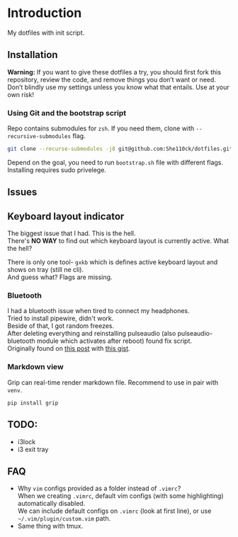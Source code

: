 # Introduction
My dotfiles with init script.  

## Installation
**Warning:** If you want to give these dotfiles a try, you should first fork this repository, review the code, and remove things you don’t want or need. Don’t blindly use my settings unless you know what that entails. Use at your own risk!  

### Using Git and the bootstrap script

Repo contains submodules for `zsh`. If you need them, clone with  `--recursive-submodules` flag.  
```bash
git clone --recurse-submodules -j8 git@github.com:She110ck/dotfiles.git

```
Depend on the goal, you need to run `bootstrap.sh` file with different flags.  
Installing requires sudo privelege. 


## Issues

## Keyboard layout indicator
The biggest issue that I had. This is the hell.  
There's **NO WAY** to find out which keyboard layout is currently active. What the hell?  

There is only one tool- `gxkb` which is defines active keyboard layout and shows on tray (still ne cli).  
And guess what? Flags are missing. 

### Bluetooth
I had a bluetooth issue when tired to connect my headphones.  
Tried to install pipewire, didn't work.  
Beside of that, I got random freezes.  
After deleting everything and reinstalling pulseaudio (also pulseaudio-bluetooth module which activates after reboot) found fix script.  
Originally found on [this post](https://www.jeremymorgan.com/tutorials/linux/how-to-bluetooth-arch-linux/) 
with [this gist](https://gist.github.com/hxss/a3eadb0cc52e58ce7743dff71b92b297).

### Markdown view
Grip can real-time render markdown file. Recommend to use in pair with `venv`.  
```
pip install grip
```


## TODO:
* i3lock
* i3 exit tray
 

## FAQ
* Why `vim` configs provided as a folder instead of `.vimrc`?  
When we creating `.vimrc`, default vim configs (with some highlighting) automatically disabled.  
We can include default configs on `.vimrc` (look at first line), or use `~/.vim/plugin/custom.vim` path.
* Same thing with tmux.

